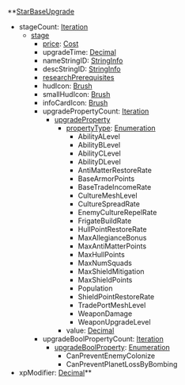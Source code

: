 **[StarBaseUpgrade](RebellionStarBaseUpgrade.md)
  * stageCount: [Iteration](Iteration.md)
    * [stage](Rebellionstage.md)
      * [price](RebellionCost.md): [Cost](Cost.md)
      * upgradeTime: [Decimal](Decimal.md)
      * nameStringID: [StringInfo](StringInfo.md)
      * descStringID: [StringInfo](StringInfo.md)
      * [researchPrerequisites](RebellionresearchPrerequisites.md)
      * hudIcon: [Brush](Brush.md)
      * smallHudIcon: [Brush](Brush.md)
      * infoCardIcon: [Brush](Brush.md)
      * upgradePropertyCount: [Iteration](Iteration.md)
        * [upgradeProperty](RebellionupgradeProperty.md)
          * [propertyType](RebellionpropertyType.md): [Enumeration](Enumeration.md)
            * AbilityALevel
            * AbilityBLevel
            * AbilityCLevel
            * AbilityDLevel
            * AntiMatterRestoreRate
            * BaseArmorPoints
            * BaseTradeIncomeRate
            * CultureMeshLevel
            * CultureSpreadRate
            * EnemyCultureRepelRate
            * FrigateBuildRate
            * HullPointRestoreRate
            * MaxAllegianceBonus
            * MaxAntiMatterPoints
            * MaxHullPoints
            * MaxNumSquads
            * MaxShieldMitigation
            * MaxShieldPoints
            * Population
            * ShieldPointRestoreRate
            * TradePortMeshLevel
            * WeaponDamage
            * WeaponUpgradeLevel
          * value: [Decimal](Decimal.md)
      * upgradeBoolPropertyCount: [Iteration](Iteration.md)
        * [upgradeBoolProperty](RebellionupgradeBoolProperty.md): [Enumeration](Enumeration.md)
          * CanPreventEnemyColonize
          * CanPreventPlanetLossByBombing
  * xpModifier: [Decimal](Decimal.md)**
